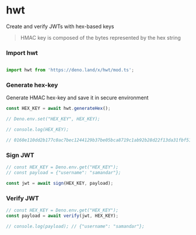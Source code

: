 # hwt


Create and verify JWTs with hex-based keys


> HMAC key is composed of the bytes represented by the hex string

### Import hwt
```ts

import hwt from 'https://deno.land/x/hwt/mod.ts';

```


### Generate hex-key
Generate HMAC hex-key and save it in secure environment

```ts
const HEX_KEY = await hwt.generateHex();

// Deno.env.set("HEX_KEY", HEX_KEY);

// console.log(HEX_KEY); 

// 0160e110dd2b177c0ac7bec1244129b37be05bca8719c1ab92b28d22f13da31fbf51a402c38165c546cada57361cd9c141d1fb18dfa6400ee0339e9dc8bb4820a64fa64572f695dc87c0e4e9e1573fd4a57e220bcd6bd55db79c66b725aa0a19c15f6a79fc4dead74eaef5d6e021083a97cf293cb3bad4f7ee7b20c5c7e276cc


```


### Sign JWT

```ts
// const HEX_KEY = Deno.env.get("HEX_KEY");
// const payload = {"username": "samandar"};

const jwt = await sign(HEX_KEY, payload);

```


### Verify JWT

```ts
// const HEX_KEY = Deno.env.get("HEX_KEY");
const payload = await verify(jwt, HEX_KEY); 

// console.log(payload); // {"username": "samandar"};

```

